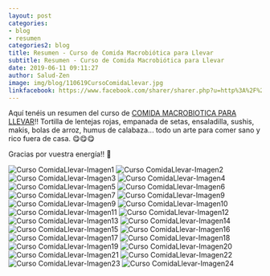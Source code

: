 ```yaml
---
layout: post
categories:
- blog
- resumen
categories2: blog
title: Resumen - Curso de Comida Macrobiótica para Llevar
subtitle: Resumen - Curso de Comida Macrobiótica para Llevar
date: 2019-06-11 09:11:27
author: Salud-Zen
image: img/blog/110619CursoComidaLlevar.jpg
linkfacebook: https://www.facebook.com/sharer/sharer.php?u=http%3A%2F%2Fsalud-zen.com%2Fblog%2F2019%2F06%2F11%2Fcursos-resumen-comida-llevar.html&amp;src=sdkpreparse
---
```


Aquí tenéis un resumen del curso de [COMIDA MACROBIOTICA PARA LLEVAR][curso]!! Tortilla de lentejas rojas, empanada de setas, ensaladilla, sushis, makis, bolas de arroz, humus de calabaza... todo un arte para comer sano y rico fuera de casa. 😋😋😋  

Gracias por vuestra energía!! 🙏


![Curso ComidaLlevar-Imagen1][img1]
![Curso ComidaLlevar-Imagen2][img2]
![Curso ComidaLlevar-Imagen3][img3]
![Curso ComidaLlevar-Imagen4][img4]
![Curso ComidaLlevar-Imagen5][img5]
![Curso ComidaLlevar-Imagen6][img6]
![Curso ComidaLlevar-Imagen7][img7]
![Curso ComidaLlevar-Imagen9][img8]
![Curso ComidaLlevar-Imagen9][img9]
![Curso ComidaLlevar-Imagen10][img10]
![Curso ComidaLlevar-Imagen11][img11]
![Curso ComidaLlevar-Imagen12][img12]
![Curso ComidaLlevar-Imagen13][img13]
![Curso ComidaLlevar-Imagen14][img14]
![Curso ComidaLlevar-Imagen15][img15]
![Curso ComidaLlevar-Imagen16][img16]
![Curso ComidaLlevar-Imagen17][img17]
![Curso ComidaLlevar-Imagen18][img18]
![Curso ComidaLlevar-Imagen19][img19]
![Curso ComidaLlevar-Imagen20][img20]
![Curso ComidaLlevar-Imagen21][img21]
![Curso ComidaLlevar-Imagen22][img22]
![Curso ComidaLlevar-Imagen23][img23]
![Curso ComidaLlevar-Imagen24][img24]

[curso]:{{site.url}}{{site.baseurl}}/evento/2019/06/01/curso-cooking-training.html
[img1]:{{site.url}}{{site.baseurl}}/img/blog/110619CursoComidaLlevar_1.jpg

[img2]:{{site.url}}{{site.baseurl}}/img/blog/110619CursoComidaLlevar_2.jpg

[img3]:{{site.url}}{{site.baseurl}}/img/blog/110619CursoComidaLlevar_3.jpg
[img4]:{{site.url}}{{site.baseurl}}/img/blog/110619CursoComidaLlevar_4.jpg
[img5]:{{site.url}}{{site.baseurl}}/img/blog/110619CursoComidaLlevar_5.jpg  
[img6]:{{site.url}}{{site.baseurl}}/img/blog/110619CursoComidaLlevar_6.jpg
[img7]:{{site.url}}{{site.baseurl}}/img/blog/110619CursoComidaLlevar_7.jpg
[img8]:{{site.url}}{{site.baseurl}}/img/blog/110619CursoComidaLlevar_8.jpg
[img9]:{{site.url}}{{site.baseurl}}/img/blog/110619CursoComidaLlevar_9.jpg
[img10]:{{site.url}}{{site.baseurl}}/img/blog/110619CursoComidaLlevar_10.jpg
[img11]:{{site.url}}{{site.baseurl}}/img/blog/110619CursoComidaLlevar_11.jpg
[img12]:{{site.url}}{{site.baseurl}}/img/blog/110619CursoComidaLlevar_12.jpg
[img13]:{{site.url}}{{site.baseurl}}/img/blog/110619CursoComidaLlevar_13.jpg
[img14]:{{site.url}}{{site.baseurl}}/img/blog/110619CursoComidaLlevar_14.jpg
[img15]:{{site.url}}{{site.baseurl}}/img/blog/110619CursoComidaLlevar_15.jpg
[img16]:{{site.url}}{{site.baseurl}}/img/blog/110619CursoComidaLlevar_16.jpg
[img17]:{{site.url}}{{site.baseurl}}/img/blog/110619CursoComidaLlevar_17.jpg
[img18]:{{site.url}}{{site.baseurl}}/img/blog/110619CursoComidaLlevar_18.jpg
[img19]:{{site.url}}{{site.baseurl}}/img/blog/110619CursoComidaLlevar_19.jpg
[img20]:{{site.url}}{{site.baseurl}}/img/blog/110619CursoComidaLlevar_20.jpg
[img21]:{{site.url}}{{site.baseurl}}/img/blog/110619CursoComidaLlevar_21.jpg
[img22]:{{site.url}}{{site.baseurl}}/img/blog/110619CursoComidaLlevar_22.jpg
[img23]:{{site.url}}{{site.baseurl}}/img/blog/110619CursoComidaLlevar_23.jpg
[img24]:{{site.url}}{{site.baseurl}}/img/blog/110619CursoComidaLlevar_24.jpg

